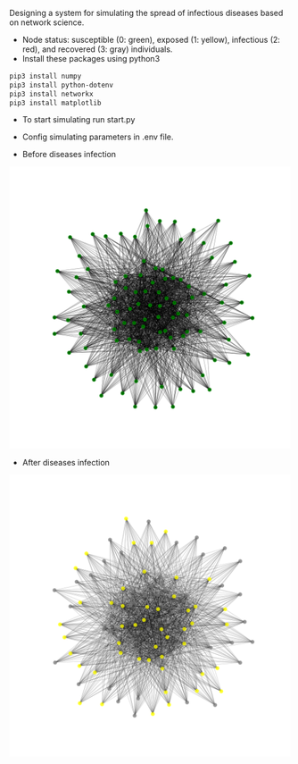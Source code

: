 Designing a system for simulating the spread of infectious diseases based on network science.
* Node status: susceptible (0: green), exposed (1: yellow), infectious (2: red), and recovered (3: gray) individuals.
* Install these packages using python3 
```
pip3 install numpy
pip3 install python-dotenv
pip3 install networkx
pip3 install matplotlib

``` 
* To start simulating run start.py
* Config simulating parameters in .env file.

* Before diseases infection

![graph_before_run](plots/example/100-nodes/graph_before_run.png)

* After diseases infection

![graph_after_run](plots/example/100-nodes/graph_after_run.png)